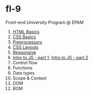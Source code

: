 # fl-9
Front-end University Program @ EPAM

1. [HTML Basics](https://olehmelnyk.github.io/fl-9/FE_9_1_homework_html-basics/homework)
2. [CSS Basics](https://olehmelnyk.github.io/fl-9/FE_9_2_homework_css-basics/homework)
3. [Preprocessors](https://olehmelnyk.github.io/fl-9/FE_9_3_homework_preprocessors/homework)
4. [CSS Layouts](https://olehmelnyk.github.io/fl-9/FE_9_4_homework_css-layouts/homework)
5. [Responsive](https://olehmelnyk.github.io/fl-9/FE_9_5_homework_responsive/homework/src)
6. [Intro to JS - part 1](https://olehmelnyk.github.io/fl-9/FE_9_6_homework_js-intro/homework/src/task1.htm), [Intro to JS - part 2](https://olehmelnyk.github.io/fl-9/FE_9_6_homework_js-intro/homework/src/task2.html)
7. Control flow
8. Functions
9. Data types
10. Scope & Context
11. DOM
12. BOM